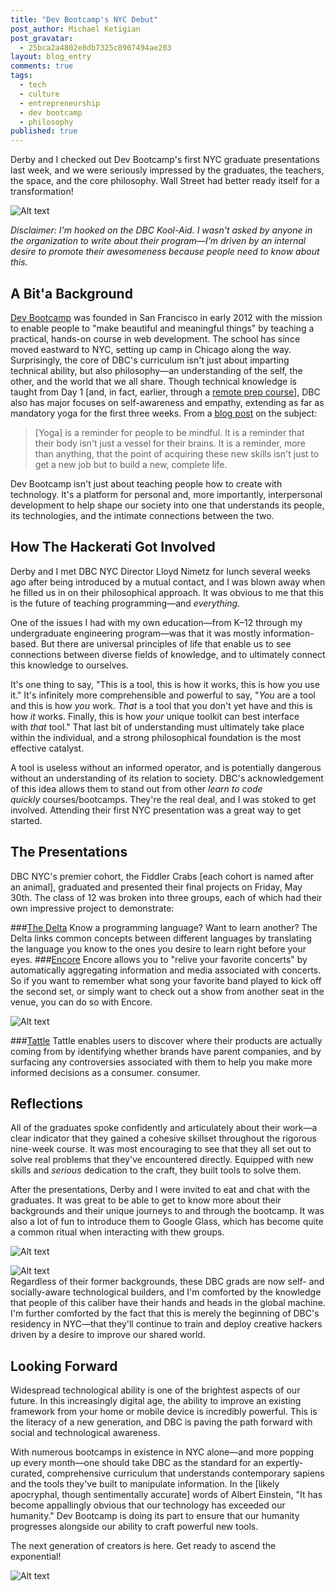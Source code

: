 ```yaml
---
title: "Dev Bootcamp's NYC Debut"
post_author: Michael Ketigian
post_gravatar: 
  - 25bca2a4802e8db7325c0907494ae203
layout: blog_entry
comments: true
tags: 
  - tech
  - culture
  - entrepreneurship
  - dev bootcamp
  - philosophy
published: true
---
```


Derby and I checked out Dev Bootcamp's first NYC graduate presentations last week, and we were seriously impressed by the graduates, the teachers, the space, and the core philosophy. Wall Street had better ready itself for a transformation!    

![Alt text](/blog/assets/img/dbc.png)
  
_Disclaimer: I'm hooked on the DBC Kool-Aid. I wasn't asked by anyone in the organization to write about their program—I'm driven by an internal desire to promote their awesomeness because people need to know about this._
  
A Bit'a Background
--------
[Dev Bootcamp](http://www.devbootcamp.com) was founded in San Francisco in early 2012 with the mission to enable people to "make beautiful and meaningful things" by teaching a practical, hands-on course in web development. The school has since moved eastward to NYC, setting up camp in Chicago along the way. Surprisingly, the core of DBC's curriculum isn't just about imparting technical ability, but also philosophy—an understanding of the self, the other, and the world that we all share. Though technical knowledge is taught from Day 1 [and, in fact, earlier, through a [remote prep course](http://devbootcamp.com/2014/05/08/why-phase-0-is-key-to-your-success-at-dev-bootcamp/?utm_content=buffera2e63&utm_medium=social&utm_source=twitter.com&utm_campaign=buffer)], DBC also has major focuses on self-awareness and empathy, extending as far as mandatory yoga for the first three weeks. From a [blog post](http://devbootcamp.com/2013/01/30/yoga-panic-pandas-3-things-you-might-not-expect-from-a-programming-bootcamp/) on the subject:  
  
>[Yoga] is a reminder for people to be mindful. It is a reminder that their body isn't just a vessel for their brains. It is a reminder, more than anything, that the point of acquiring these new skills isn't just to get a new job but to build a new, complete life.
  
Dev Bootcamp isn't just about teaching people how to create with technology. It's a platform for personal and, more importantly, interpersonal development to help shape our society into one that understands its people, its technologies, and the intimate connections between the two.  
  
How The Hackerati Got Involved
--------
Derby and I met DBC NYC Director Lloyd Nimetz for lunch several weeks ago after being introduced by a mutual contact, and I was blown away when he filled us in on their philosophical approach. It was obvious to me that this is the future of teaching programming—and _everything_.  
  
One of the issues I had with my own education—from K–12 through my undergraduate engineering program—was that it was mostly information-based. But there are universal principles of life that enable us to see connections between diverse fields of knowledge, and to ultimately connect this knowledge to ourselves.   
  
It's one thing to say, "This is a tool, this is how it works, this is how you use it." It's infinitely more comprehensible and powerful to say, "_You_ are a tool and this is how _you_ work. _That_ is a tool that you don't yet have and this is how _it_ works. Finally, this is how _your_ unique toolkit can best interface with _that_ tool." That last bit of understanding must ultimately take place within the individual, and a strong philosophical foundation is the most effective catalyst.  
  
A tool is useless without an informed operator, and is potentially dangerous without an understanding of its relation to society. DBC's acknowledgement of this idea allows them to stand out from other _learn to code quickly_ courses/bootcamps. They're the real deal, and I was stoked to get involved. Attending their first NYC presentation was a great way to get started.
  
The Presentations
--------
DBC NYC's premier cohort, the Fiddler Crabs [each cohort is named after an animal], graduated and presented their final projects on Friday, May 30th. The class of 12 was broken into three groups, each of which had their own impressive project to demonstrate:

###[The Delta](http://thedelta.herokuapp.com)
Know a programming language? Want to learn another? The Delta links common concepts between different languages by translating the language you know to the ones you desire to learn right before your eyes.
###[Encore](http://www.encoreapp.io)
Encore allows you to "relive your favorite concerts" by automatically aggregating information and media associated with concerts. So if you want to remember what song your favorite band played to kick off the second set, or simply want to check out a show from another seat in the venue, you can do so with Encore.

![Alt text](/blog/assets/img/encore.jpg)

###[Tattle](http://whoownswhat.herokuapp.com)
Tattle enables users to discover where their products are actually coming from by identifying whether brands have parent companies, and by surfacing any controversies associated with them to help you make more informed decisions as a consumer.
consumer.  

Reflections
--------
All of the graduates spoke confidently and articulately about their work—a clear indicator that they gained a cohesive skillset throughout the rigorous nine-week course. It was most encouraging to see that they all set out to solve real problems that they've encountered directly. Equipped with new skills and _serious_ dedication to the craft, they built tools to solve them.

After the presentations, Derby and I were invited to eat and chat with the graduates. It was great to be able to get to know more about their backgrounds and their unique journeys to and through the bootcamp. It was also a lot of fun to introduce them to Google Glass, which has become quite a common ritual when interacting with thew groups.

![Alt text](/blog/assets/img/glass-test1.jpg)

![Alt text](/blog/assets/img/glass-test2.jpg)  
Regardless of their former backgrounds, these DBC grads are now self- and socially-aware technological builders, and I'm comforted by the knowledge that people of this caliber have their hands and heads in the global machine. I'm further comforted by the fact that this is merely the beginning of DBC's residency in NYC—that they'll continue to train and deploy creative hackers driven by a desire to improve our shared world.
  
Looking Forward
--------
Widespread technological ability is one of the brightest aspects of our future. In this increasingly digital age, the ability to improve an existing framework from your home or mobile device is incredibly powerful. This is the literacy of a new generation, and DBC is paving the path forward with social and technological awareness.

With numerous bootcamps in existence in NYC alone—and more popping up every month—one should take DBC as the standard for an expertly-curated, comprehensive curriculum that understands contemporary sapiens and the tools they've built to manipulate information. In the [likely apocryphal, though sentimentally accurate] words of Albert Einstein, "It has become appallingly obvious that our technology has exceeded our humanity." Dev Bootcamp is doing its part to ensure that our humanity progresses alongside our ability to craft powerful new tools.

The next generation of creators is here. Get ready to ascend the exponential!

![Alt text](/blog/assets/img/exponential.png)